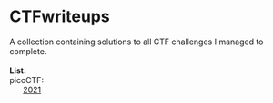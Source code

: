 # CTFwriteups
A collection containing solutions to all CTF challenges I managed to complete.
<br><br>
<b>List:</b>
<br>
picoCTF:
<br>
&nbsp;&nbsp;&nbsp;&nbsp;&nbsp;&nbsp;<a href="https://github.com/qualorm/CTFwriteups/tree/master/picoCTF%202021">2021</a>
